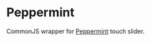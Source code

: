 # Peppermint

CommonJS wrapper for [Peppermint](https://github.com/wilddeer/Peppermint) touch slider.
